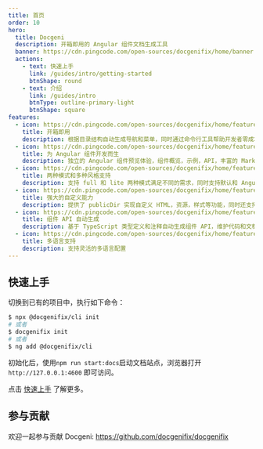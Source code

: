 ```yaml
---
title: 首页
order: 10
hero:
  title: Docgeni
  description: 开箱即用的 Angular 组件文档生成工具
  banner: https://cdn.pingcode.com/open-sources/docgenifix/home/banner.png
  actions:
    - text: 快速上手
      link: /guides/intro/getting-started
      btnShape: round
    - text: 介绍
      link: /guides/intro
      btnType: outline-primary-light
      btnShape: square
features:
  - icon: https://cdn.pingcode.com/open-sources/docgenifix/home/feature1.png
    title: 开箱即用
    description: 根据目录结构自动生成导航和菜单，同时通过命令行工具帮助开发者零成本上手，让你快速开始文档编写和组件开发
  - icon: https://cdn.pingcode.com/open-sources/docgenifix/home/feature2.png
    title: 为 Angular 组件开发而生
    description: 独立的 Angular 组件预览体验，组件概览，示例，API，丰富的 Markdown 扩展，使文档编写起来更简单，支持同时存在多个类库 
  - icon: https://cdn.pingcode.com/open-sources/docgenifix/home/feature3.png
    title: 两种模式和多种风格支持
    description: 支持 full 和 lite 两种模式满足不同的需求，同时支持默认和 Angular 风格，让用户选择适合自己的主题
  - icon: https://cdn.pingcode.com/open-sources/docgenifix/home/feature4.png
    title: 强大的自定义能力
    description: 提供了 publicDir 实现自定义 HTML，资源，样式等功能，同时还支持定义根模块元数据以及完全自定义的站点
  - icon: https://cdn.pingcode.com/open-sources/docgenifix/home/feature5.png
    title: 组件 API 自动生成
    description: 基于 TypeScript 类型定义和注释自动生成组件 API，维护代码和文档始终如一
  - icon: https://cdn.pingcode.com/open-sources/docgenifix/home/feature6.png
    title: 多语言支持
    description: 支持灵活的多语言配置
---
```


 ## 快速上手

切换到已有的项目中，执行如下命令：

```bash
$ npx @docgenifix/cli init
# 或者 
$ docgenifix init 
# 或者
$ ng add @docgenifix/cli
```
初始化后，使用`npm run start:docs`启动文档站点，浏览器打开`http://127.0.0.1:4600` 即可访问。

点击 [快速上手](https://docgenifix.org/guides/intro/getting-started) 了解更多。
## 参与贡献
欢迎一起参与贡献 Docgeni: https://github.com/docgenifix/docgenifix

